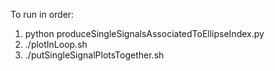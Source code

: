 To run in order:

1) python produceSingleSignalsAssociatedToEllipseIndex.py
2) ./plotInLoop.sh
3) ./putSingleSignalPlotsTogether.sh
